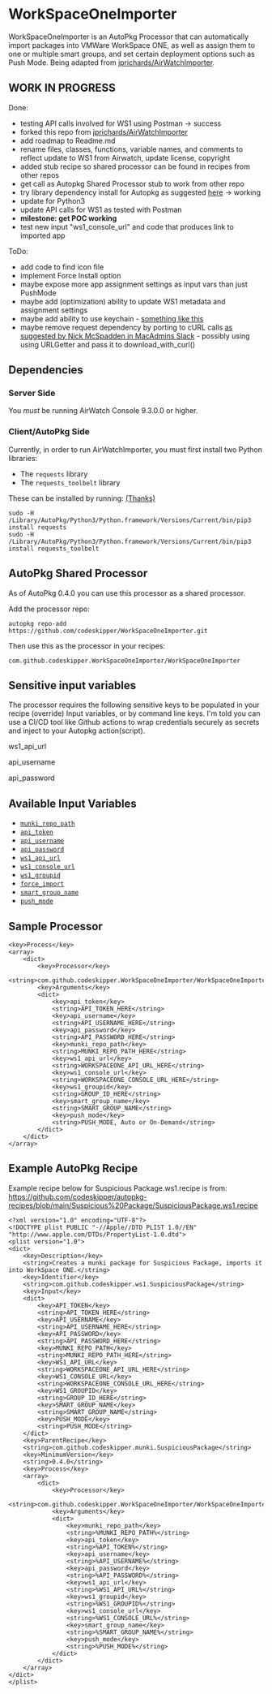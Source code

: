 # WorkSpaceOneImporter
WorkSpaceOneImporter is an AutoPkg Processor that can automatically import packages into VMWare WorkSpace ONE, as well as assign them to one or multiple smart groups, and set certain deployment options such as Push Mode.
Being adapted from [jprichards/AirWatchImporter](https://github.com/jprichards/AirWatchImporter).

## WORK IN PROGRESS

Done:
 * testing API calls involved for WS1 using Postman -> success
 * forked this repo from [jprichards/AirWatchImporter](https://github.com/jprichards/AirWatchImporter)
 * add roadmap to Readme.md
 * rename files, classes, functions, variable names, and comments to reflect update to WS1 from Airwatch, update license, copyright
 * added stub recipe so shared processor can be found in recipes from other repos
 * get call as Autopkg Shared Processor stub to work from other repo
 * try library dependency install for Autopkg as suggested [here](https://blog.eisenschmiede.com/posts/install-python-modules-in-autopkg-context/) -> working
 * update for Python3
 * update API calls for WS1 as tested with Postman
 * **milestone: get POC working**
 * test new input "ws1_console_url" and code that produces link to imported app

ToDo:
 * add code to find icon file
 * implement Force Install option
 * maybe expose more app assignment settings as input vars than just PushMode
 * maybe add (optimization) ability to update WS1 metadata and assignment settings
 * maybe add ability to use keychain - [something like this](https://stackoverflow.com/questions/57838889/manage-keychain-to-codesign-macos-ios-app-with-xcodebuild-unattended)
 * maybe remove request dependency by porting to cURL calls [as suggested by Nick McSpadden in MacAdmins Slack](https://macadmins.slack.com/archives/C056155B4/p1577123804089700) - possibly using using URLGetter and pass it to download_with_curl()


## Dependencies

### Server Side
You _must_ be running AirWatch Console 9.3.0.0 or higher.

### Client/AutoPkg Side

Currently, in order to run AirWatchImporter, you must first install two Python libraries:

* The `requests` library
* The `requests_toolbelt` library

These can be installed by running: [(Thanks)](https://blog.eisenschmiede.com/posts/install-python-modules-in-autopkg-context/)

```
sudo -H /Library/AutoPkg/Python3/Python.framework/Versions/Current/bin/pip3 install requests
sudo -H /Library/AutoPkg/Python3/Python.framework/Versions/Current/bin/pip3 install requests_toolbelt
```

## AutoPkg Shared Processor

As of AutoPkg 0.4.0 you can use this processor as a shared processor.

Add the processor repo:

```
autopkg repo-add https://github.com/codeskipper/WorkSpaceOneImporter.git
```

Then use this as the processor in your recipes:

```
com.github.codeskipper.WorkSpaceOneImporter/WorkSpaceOneImporter
```

## Sensitive input variables
The processor requires the following sensitive keys to be populated in your recipe (override) Input variables, or by command line keys. I'm told you can use a CI/CD tool like Github actions to wrap credentials securely as secrets and inject to your Autopkg action(script).

ws1_api_url

api_username

api_password


## Available Input Variables
* [`munki_repo_path`](https://github.com/codeskipper/WorkSpaceOneImporter/wiki/munki_repo_path)
* [`api_token`](https://github.com/codeskipper/WorkSpaceOneImporter/wiki/api_token)
* [`api_username`](https://github.com/codeskipper/WorkSpaceOneImporter/wiki/api_username)
* [`api_password`](https://github.com/codeskipper/WorkSpaceOneImporter/wiki/api_password)
* [`ws1_api_url`](https://github.com/codeskipper/WorkSpaceOneImporter/wiki/ws1_api_url)
* [`ws1_console_url`](https://github.com/codeskipper/WorkSpaceOneImporter/wiki/ws1_console_url)
* [`ws1_groupid`](https://github.com/codeskipper/WorkSpaceOneImporter/wiki/ws1_groupid)
* [`force_import`](https://github.com/codeskipper/WorkSpaceOneImporter/wiki/force_import)
* [`smart_group_name`](https://github.com/codeskipper/WorkSpaceOneImporter/wiki/smart_group_name)
* [`push_mode`](https://github.com/codeskipper/WorkSpaceOneImporter/wiki/push_mode)

## Sample Processor
```
<key>Process</key>
<array>
	<dict>
		<key>Processor</key>
		<string>com.github.codeskipper.WorkSpaceOneImporter/WorkSpaceOneImporter</string>
		<key>Arguments</key>
		<dict>
			<key>api_token</key>
			<string>API_TOKEN_HERE</string>
			<key>api_username</key>
			<string>API_USERNAME_HERE</string>
			<key>api_password</key>
			<string>API_PASSWORD_HERE</string>
			<key>munki_repo_path</key>
			<string>MUNKI_REPO_PATH_HERE</string>
			<key>ws1_api_url</key>
			<string>WORKSPACEONE_API_URL_HERE</string>
			<key>ws1_console_url</key>
			<string>WORKSPACEONE_CONSOLE_URL_HERE</string>
			<key>ws1_groupid</key>
			<string>GROUP_ID_HERE</string>
			<key>smart_group_name</key>
			<string>SMART_GROUP_NAME</string>
			<key>push_mode</key>
			<string>PUSH_MODE, Auto or On-Demand</string>
		</dict>
	</dict>
</array>
```

## Example AutoPkg Recipe

Example recipe below for Suspicious Package.ws1.recipe  is from:
https://github.com/codeskipper/autopkg-recipes/blob/main/Suspicious%20Package/SuspiciousPackage.ws1.recipe

```
<?xml version="1.0" encoding="UTF-8"?>
<!DOCTYPE plist PUBLIC "-//Apple//DTD PLIST 1.0//EN" "http://www.apple.com/DTDs/PropertyList-1.0.dtd">
<plist version="1.0">
<dict>
	<key>Description</key>
	<string>Creates a munki package for Suspicious Package, imports it into WorkSpace ONE.</string>
	<key>Identifier</key>
	<string>com.github.codeskipper.ws1.SuspiciousPackage</string>
	<key>Input</key>
	<dict>
		<key>API_TOKEN</key>
		<string>API_TOKEN_HERE</string>
		<key>API_USERNAME</key>
		<string>API_USERNAME_HERE</string>
		<key>API_PASSWORD</key>
		<string>API_PASSWORD_HERE</string>
		<key>MUNKI_REPO_PATH</key>
		<string>MUNKI_REPO_PATH_HERE</string>
		<key>WS1_API_URL</key>
		<string>WORKSPACEONE_API_URL_HERE</string>
		<key>WS1_CONSOLE_URL</key>
		<string>WORKSPACEONE_CONSOLE_URL_HERE</string>
		<key>WS1_GROUPID</key>
		<string>GROUP_ID_HERE</string>
		<key>SMART_GROUP_NAME</key>
		<string>SMART_GROUP_NAME</string>
		<key>PUSH_MODE</key>
		<string>PUSH_MODE</string>
	</dict>
	<key>ParentRecipe</key>
	<string>com.github.codeskipper.munki.SuspiciousPackage</string>
	<key>MinimumVersion</key>
	<string>0.4.0</string>
	<key>Process</key>
	<array>
		<dict>
			<key>Processor</key>
			<string>com.github.codeskipper.WorkSpaceOneImporter/WorkSpaceOneImporter</string>
			<key>Arguments</key>
			<dict>
				<key>munki_repo_path</key>
				<string>%MUNKI_REPO_PATH%</string>
				<key>api_token</key>
				<string>%API_TOKEN%</string>
				<key>api_username</key>
				<string>%API_USERNAME%</string>
				<key>api_password</key>
				<string>%API_PASSWORD%</string>
				<key>ws1_api_url</key>
				<string>%WS1_API_URL%</string>
				<key>ws1_groupid</key>
				<string>%WS1_GROUPID%</string>
				<key>ws1_console_url</key>
				<string>%WS1_CONSOLE_URL%</string>
				<key>smart_group_name</key>
				<string>%SMART_GROUP_NAME%</string>
				<key>push_mode</key>
				<string>%PUSH_MODE%</string>
			</dict>
		</dict>
	</array>
</dict>
</plist>
```
